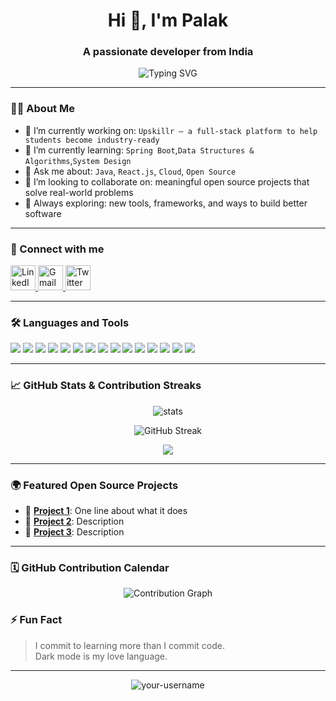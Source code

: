 <h1 align="center">Hi 👋, I'm Palak</h1>
<h3 align="center"> A passionate developer from India</h3>

<p align="center">
  <img src="https://readme-typing-svg.herokuapp.com?font=Fira+Code&weight=500&size=22&pause=1000&center=true&vCenter=true&width=435&lines=Java+%7C+Spring+Boot+%7C+React+Dev;Passionate+about+building+cool+projects;Always+learning+something+new" alt="Typing SVG" />
</p>

---

### 🧑‍💻 About Me

- 🔭 I’m currently working on: `Upskillr – a full-stack platform to help students become industry-ready`
- 🌱 I’m currently learning: `Spring Boot`,`Data Structures & Algorithms`,`System Design`
- 💬 Ask me about: `Java`, `React.js`, `Cloud`, `Open Source`
- 👯 I’m looking to collaborate on: meaningful open source projects that solve real-world problems
- 🧠 Always exploring: new tools, frameworks, and ways to build better software


---

### 🔗 Connect with me

<p align="left">
  <a href="https://www.linkedin.com/in/palak-meena-b01104245" target="_blank">
    <img src="https://cdn.jsdelivr.net/gh/devicons/devicon/icons/linkedin/linkedin-original.svg" alt="LinkedIn" width="40" height="40"/>
  </a>
  <a href="mailto:palakmeena14@gmail.com">
    <img src="https://upload.wikimedia.org/wikipedia/commons/4/4e/Gmail_Icon.png" alt="Gmail" width="40" height="40"/>
  </a>
  <a href="https://x.com/Palak_Meena14" target="_blank">
    <img src="https://cdn-icons-png.flaticon.com/512/733/733579.png" alt="Twitter" width="40" height="40"/>
  </a>
</p>

---

### 🛠️ Languages and Tools

<p align="left"> <img src="https://img.shields.io/badge/Java-ED8B00?style=for-the-badge&logo=openjdk&logoColor=white"/> <img src="https://img.shields.io/badge/Spring_Boot-6DB33F?style=for-the-badge&logo=spring-boot&logoColor=white"/> <img src="https://img.shields.io/badge/React-61DAFB?style=for-the-badge&logo=react&logoColor=black"/> <img src="https://img.shields.io/badge/JavaScript-F7DF1E?style=for-the-badge&logo=javascript&logoColor=black"/> <img src="https://img.shields.io/badge/Python-3776AB?style=for-the-badge&logo=python&logoColor=white"/> <img src="https://img.shields.io/badge/MySQL-005C84?style=for-the-badge&logo=mysql&logoColor=white"/> <img src="https://img.shields.io/badge/MongoDB-4EA94B?style=for-the-badge&logo=mongodb&logoColor=white"/> <img src="https://img.shields.io/badge/HTML5-E34F26?style=for-the-badge&logo=html5&logoColor=white"/> <img src="https://img.shields.io/badge/CSS3-1572B6?style=for-the-badge&logo=css3&logoColor=white"/> <img src="https://img.shields.io/badge/Git-F05032?style=for-the-badge&logo=git&logoColor=white"/> <img src="https://img.shields.io/badge/GitHub-181717?style=for-the-badge&logo=github&logoColor=white"/> <img src="https://img.shields.io/badge/Figma-F24E1E?style=for-the-badge&logo=figma&logoColor=white"/> <img src="https://img.shields.io/badge/Canva-00C4CC?style=for-the-badge&logo=canva&logoColor=white"/> <img src="https://img.shields.io/badge/Postman-FF6C37?style=for-the-badge&logo=postman&logoColor=white"/> <img src="https://img.shields.io/badge/VS%20Code-007ACC?style=for-the-badge&logo=visual-studio-code&logoColor=white"/> </p>

---

### 📈 GitHub Stats & Contribution Streaks

<p align="center">
  <img src="https://github-readme-stats.vercel.app/api?username=Palakmeena&show_icons=true&theme=tokyonight" alt="stats" />
</p>

<p align="center">
  <img src="https://github-readme-streak-stats-eight.vercel.app/?user=palakmeena&theme=radical" alt="GitHub Streak" />
</p>


<p align="center">
  <img src="https://github-profile-summary-cards.vercel.app/api/cards/profile-details?username=Palakmeena&theme=tokyonight" />
</p>

---

### 🌍 Featured Open Source Projects

- 🔗 [**Project 1**](https://github.com/your-username/project1): One line about what it does
- 🔗 [**Project 2**](https://github.com/your-username/project2): Description
- 🔗 [**Project 3**](https://github.com/your-username/project3): Description

---


### 🗓️ GitHub Contribution Calendar

<p align="center">
  <img src="https://github-readme-activity-graph.vercel.app/graph?username=Palakmeena&theme=tokyo-night" alt="Contribution Graph" />
</p>


### ⚡ Fun Fact

> I commit to learning more than I commit code.  
> Dark mode is my love language.

---

<p align="center"> 
  <img src="https://komarev.com/ghpvc/?username=your-username&label=Profile%20views&color=0e75b6&style=flat" alt="your-username" />
</p>
